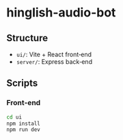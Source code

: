 # hinglish-audio-bot

## Structure

- `ui/`: Vite + React front‑end  
- `server/`: Express back‑end  

## Scripts

### Front‑end
```bash
cd ui
npm install
npm run dev
